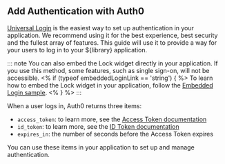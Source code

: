 ## Add Authentication with Auth0

[Universal Login](/hosted-pages/login) is the easiest way to set up authentication in your application. We recommend using it for the best experience, best security and the fullest array of features. This guide will use it to provide a way for your users to log in to your ${library} application.

::: note
You can also embed the Lock widget directly in your application. If you use this method, some features, such as single sign-on, will not be accessible. 
<% if (typeof embeddedLoginLink == 'string') { %>
To learn how to embed the Lock widget in your application, follow the [Embedded Login sample](${embeddedLoginLink}).
<% } %>
:::

When a user logs in, Auth0 returns three items:
* `access_token`: to learn more, see the [Access Token documentation](/tokens/access-token)
* `id_token`: to learn more, see the [ID Token documentation](/tokens/id-token)
* `expires_in`: the number of seconds before the Access Token expires

You can use these items in your application to set up and manage authentication. 
